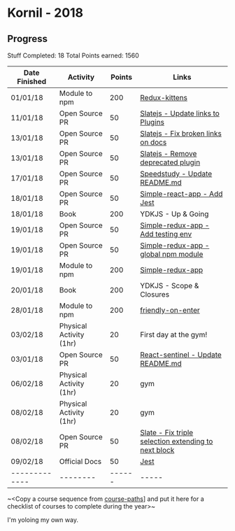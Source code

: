 # Kornil - 2018

## Progress

Stuff Completed: 18
Total Points earned: 1560

| Date Finished | Activity                | Points | Links                                                                                                     |
| ------------- | ----------------------- | ------ | --------------------------------------------------------------------------------------------------------- |
| 01/01/18      | Module to npm           | 200    | [Redux-kittens](https://github.com/Kornil/redux-kittens)                                                  |
| 11/01/18      | Open Source PR          | 50     | [Slatejs - Update links to Plugins](https://github.com/ianstormtaylor/slate/pull/1522)                    |
| 13/01/18      | Open Source PR          | 50     | [Slatejs - Fix broken links on docs](https://github.com/ianstormtaylor/slate/pull/1529)                   |
| 13/01/18      | Open Source PR          | 50     | [Slatejs - Remove deprecated plugin](https://github.com/ianstormtaylor/slate/pull/1530)                   |
| 17/01/18      | Open Source PR          | 50     | [Speedstudy - Update README.md](https://github.com/P1xt/speedstudy/pull/15)                               |
| 18/01/18      | Open Source PR          | 50     | [Simple-react-app - Add Jest](https://github.com/Kornil/simple-react-app/pull/18)                         |
| 18/01/18      | Book                    | 200    | YDKJS - Up & Going                                                                                        |
| 19/01/18      | Open Source PR          | 50     | [Simple-redux-app - Add testing env](https://github.com/Kornil/simple-redux-app/pull/4)                   |
| 19/01/18      | Open Source PR          | 50     | [Simple-redux-app - global npm module](https://github.com/Kornil/simple-redux-app/pull/5)                 |
| 19/01/18      | Module to npm           | 200    | [Simple-redux-app](https://www.npmjs.com/package/simple-redux-app)                                        |
| 20/01/18      | Book                    | 200    | YDKJS - Scope & Closures                                                                                  |
| 28/01/18      | Module to npm           | 200    | [friendly-on-enter](https://github.com/prezly/slate-plugins/tree/master/friendly-on-enter)                |
| 03/02/18      | Physical Activity (1hr) | 20     | First day at the gym!                                                                                     |
| 03/01/18      | Open Source PR          | 50     | [React-sentinel - Update README.md](https://github.com/YurkaninRyan/react-sentinel/pull/1)                |
| 06/02/18      | Physical Activity (1hr) | 20     | gym                                                                                                       |
| 08/02/18      | Physical Activity (1hr) | 20     | gym                                                                                                       |
| 08/02/18      | Open Source PR          | 50     | [Slate - Fix triple selection extending to next block](https://github.com/ianstormtaylor/slate/pull/1605) |
| 09/02/18      | Official Docs           | 50     | [Jest](https://facebook.github.io/jest/docs/en/getting-started.html)                                      |
| ------------- | --------                | ------ | -----                                                                                                     |

~<Copy a course sequence from [course-paths](../../course-paths)] and put it here for a checklist of courses to complete during the year>~

I'm yoloing my own way.
